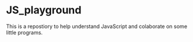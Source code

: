 # JS_playground
This is a repostiory to help understand JavaScript and colaborate on some little programs.
